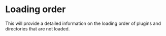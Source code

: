 # Loading order

This will provide a detailed information on the loading order of plugins and directories that are not loaded.
